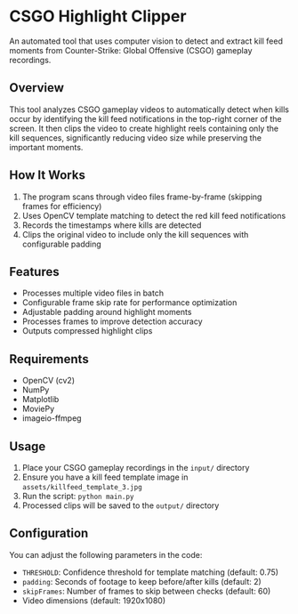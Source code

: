 # CSGO Highlight Clipper

An automated tool that uses computer vision to detect and extract kill feed moments from Counter-Strike: Global Offensive (CSGO) gameplay recordings.

## Overview

This tool analyzes CSGO gameplay videos to automatically detect when kills occur by identifying the kill feed notifications in the top-right corner of the screen. It then clips the video to create highlight reels containing only the kill sequences, significantly reducing video size while preserving the important moments.

## How It Works

1. The program scans through video files frame-by-frame (skipping frames for efficiency)
2. Uses OpenCV template matching to detect the red kill feed notifications
3. Records the timestamps where kills are detected
4. Clips the original video to include only the kill sequences with configurable padding

## Features

- Processes multiple video files in batch
- Configurable frame skip rate for performance optimization
- Adjustable padding around highlight moments
- Processes frames to improve detection accuracy
- Outputs compressed highlight clips

## Requirements

- OpenCV (cv2)
- NumPy
- Matplotlib
- MoviePy
- imageio-ffmpeg

## Usage

1. Place your CSGO gameplay recordings in the `input/` directory
2. Ensure you have a kill feed template image in `assets/killfeed_template_3.jpg`
3. Run the script: `python main.py`
4. Processed clips will be saved to the `output/` directory

## Configuration

You can adjust the following parameters in the code:
- `THRESHOLD`: Confidence threshold for template matching (default: 0.75)
- `padding`: Seconds of footage to keep before/after kills (default: 2)
- `skipFrames`: Number of frames to skip between checks (default: 60)
- Video dimensions (default: 1920x1080)
